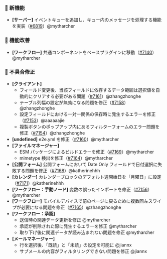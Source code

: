 ### 🎉 新機能

* **[サーバー]** イベントキューを追加し、キュー内のメッセージを処理する機能を実装（[#6819](https://github.com/nocobase/nocobase/pull/6819)）@mytharcher

### 🚀 機能改善

* **[ワークフロー]** 共通コンポーネントをベースプラグインに移動（[#7140](https://github.com/nocobase/nocobase/pull/7140)）@mytharcher

### 🐛 不具合修正

* **[クライアント]**
  * フィールド変更後、当該フィールドに依存するデータ範囲は選択値を自動的にクリアする必要がある問題（[#7161](https://github.com/nocobase/nocobase/pull/7161)）@zhangzhonghe
  * テーブル列幅の設定が無効になる問題を修正（[#7158](https://github.com/nocobase/nocobase/pull/7158)）@zhangzhonghe
  * 設定フィールドにおける一対一関係の保存時に発生するエラーを修正（[#7153](https://github.com/nocobase/nocobase/pull/7153)）@aaaaaajie
  * 複製ボタンのポップアップ内にあるフィルターフォームのエラー問題を修正（[#7154](https://github.com/nocobase/nocobase/pull/7154)）@zhangzhonghe
* **[undefined]** e2e.yml を修正（[#7160](https://github.com/nocobase/nocobase/pull/7160)）@mytharcher
* **[ファイルマネージャー]**
  * ESM パッケージによるビルドエラーを修正（[#7169](https://github.com/nocobase/nocobase/pull/7169)）@mytharcher
  * mimetype 検出を修正（[#7164](https://github.com/nocobase/nocobase/pull/7164)）@mytharcher
* **[公開フォーム]** 公開フォームにおいて Date Only フィールドで日付選択に失敗する問題を修正（[#7168](https://github.com/nocobase/nocobase/pull/7168)）@katherinehhh
* **[カレンダー]** カレンダーブロックのデフォルト週開始日を「月曜日」に設定（[#7171](https://github.com/nocobase/nocobase/pull/7171)）@katherinehhh
* **[ワークフロー：手動ノード]** 変数の誤ったインポートを修正（[#7156](https://github.com/nocobase/nocobase/pull/7156)）@mytharcher
* **[ワークフロー]** モバイルデバイスで前のページに戻るために複数回左スワイプが必要になる問題を修正（[#7165](https://github.com/nocobase/nocobase/pull/7165)）@zhangzhonghe
* **[ワークフロー：承認]**
  * 送信時の関連データ更新を修正 @mytharcher
  * 承認が削除された際に発生するエラーを修正 @mytharcher
  * 取り下げ後に関連データが読み込まれない問題を修正 @mytharcher
* **[メールマネージャー]**
  * 行を選択後、「既読」と「未読」の設定を可能に @jiannx
  * サブメールの内容がフィルタリングできない問題を修正 @jiannx
